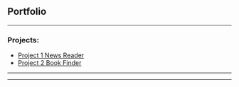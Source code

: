 ## Portfolio




---

### Projects:

- [Project 1 News Reader](https://github.com/Sulochanaakki/Final-Project_News-Reader/)
- [Project 2 Book Finder](https://bookfinderapp1.herokuapp.com/)


---




---
<!-- Remove above link if you don't want to attibute -->

